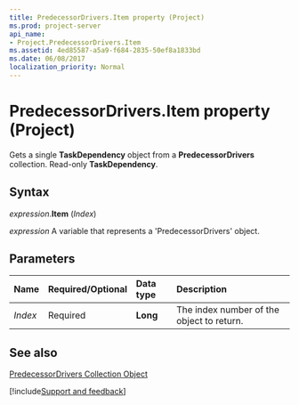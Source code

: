```yaml
---
title: PredecessorDrivers.Item property (Project)
ms.prod: project-server
api_name:
- Project.PredecessorDrivers.Item
ms.assetid: 4ed85587-a5a9-f684-2835-50ef8a1833bd
ms.date: 06/08/2017
localization_priority: Normal
---
```



# PredecessorDrivers.Item property (Project)

Gets a single  **TaskDependency** object from a **PredecessorDrivers** collection. Read-only **TaskDependency**.


## Syntax

_expression_.**Item** (_Index_)

_expression_ A variable that represents a 'PredecessorDrivers' object.


## Parameters



|Name|Required/Optional|Data type|Description|
|:-----|:-----|:-----|:-----|
| _Index_|Required|**Long**|The index number of the object to return.|

## See also


[PredecessorDrivers Collection Object](Project.predecessordrivers.md)

[!include[Support and feedback](~/includes/feedback-boilerplate.md)]